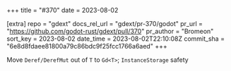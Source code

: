 +++
title = "#370"
date = 2023-08-02

[extra]
repo = "gdext"
docs_rel_url = "gdext/pr-370/godot"
pr_url = "https://github.com/godot-rust/gdext/pull/370"
pr_author = "Bromeon"
sort_key = 2023-08-02
date_time = 2023-08-02T22:10:08Z
commit_sha = "6e8d8fdaee81800a79c86bdc9f25fcc1766a6aed"
+++

Move `Deref/DerefMut` out of `T` to `Gd<T>`; `InstanceStorage` safety
